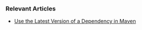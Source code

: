 ### Relevant Articles

- [Use the Latest Version of a Dependency in Maven](https://www.baeldung.com/maven-dependency-latest-version)
